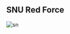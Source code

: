 ## SNU Red Force
![sn](https://user-images.githubusercontent.com/96528048/203910313-96a1f79f-f8f8-4aa9-84d5-7bb663f03c1a.jpg)
